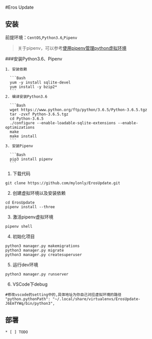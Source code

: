#Eros Update

## 安装

  前提环境：`CentOS`,`Python3.6`,`Pipenv`

  > 关于pipenv，可以参考[使用pipenv管理python虚拟环境](https://vimiix.com/post/2018/03/11/manage-your-virtualenv-with-pipenv/)

  ###安装Python3.6、Pipenv

    1. 安装依赖
    
      ```Bash
      yum -y install sqlite-devel
      yum install -y bzip2*
      ```
    2. 编译安装Python3.6

      ```Bash
      wget https://www.python.org/ftp/python/3.6.5/Python-3.6.5.tgz
      tar -zvxf Python-3.6.5.tgz
      cd Python-3.6.5
      ./configure --enable-loadable-sqlite-extensions --enable-optimizations
      make
      make install
      ```
    3. 安装Pipenv 

      ```Bash
      pip3 install pipenv
      ```
  
  1. 下载代码

  ```
  git clone https://github.com/mylonly/ErosUpdate.git
  ```

  2. 创建虚拟环境以及安装依赖

  ```
  cd ErosUpdate
  pipenv install --three
  ```
  
  3. 激活pipenv虚拟环境

  ```
  pipenv shell
  ```

  4. 初始化项目

  ```
  python3 manager.py makemigrations
  python3 manager.py migrate
  python3 manager.py createsuperuser
  ```
  5. 运行dev环境

  ```
  python3 manager.py runserver
  ```
  
  6. VSCode下debug
  
  ```
  #修改vscode的setting中的,具体地址为你自己对应虚拟环境的路径
  "python.pythonPath": "~/.local/share/virtualenvs/ErosUpdate-J6EmTYWq/bin/python3",
  ```

  ## 部署

    * [ ] TODO